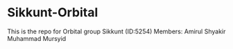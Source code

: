 # Sikkunt-Orbital
This is the repo for Orbital group Sikkunt (ID:5254)
Members:
  Amirul Shyakir
  Muhammad Mursyid
